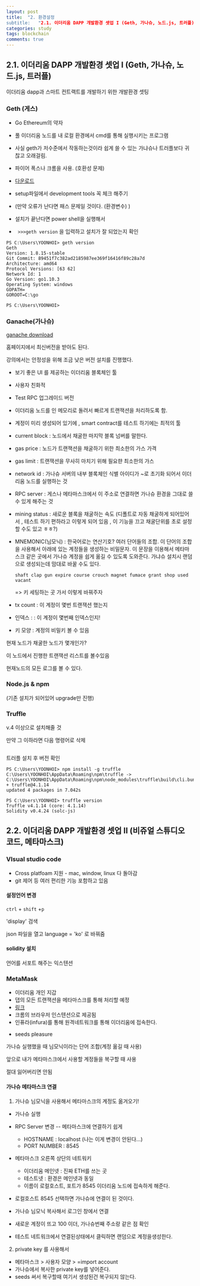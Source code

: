 ```yaml
---
layout: post
title:  "2. 환경설정
subtitle:   "2.1. 이더리움 DAPP 개발환경 셋업 I (Geth, 가나슈, 노드.js, 트러플)"
categories: study
tags: blockchain
comments: true
---
```


## 2.1. 이더리움 DAPP 개발환경 셋업 I (Geth, 가나슈, 노드.js, 트러플)

이더리움 dapp과 스마트 컨트랙트를 개발하기 위한 개발환경 셋팅



### Geth (게스)

- Go Ethereum의 약자
- 풀 이더리움 노드를 내 로컬 환경에서 cmd를 통해 실행시키는 프로그램
- 사실 geth가 저수준에서 작동하는것이라 쉽게 쓸 수 있는 가냐슈나 트러플보다 귀찮고 오래걸림.



- 파이어 폭스나 크롬을 사용. (호환성 문제)

- [다운로드](https://geth.ethereum.org/downloads/)

- setup파일에서 development tools 꼭 체크 해주기
- (만약 오류가 난다면 패스 문제일 것이다. (환경변수) )



- 설치가 끝난다면 power shell을 실행해서 
- ``` >>>geth version``` 을 입력하고 설치가 잘 되었는지 확인

``` 
PS C:\Users\YOONHOI> geth version
Geth
Version: 1.8.15-stable
Git Commit: 89451f7c382ad2185987ee369f16416f89c28a7d
Architecture: amd64
Protocol Versions: [63 62]
Network Id: 1
Go Version: go1.10.3
Operating System: windows
GOPATH=
GOROOT=C:\go

PS C:\Users\YOONHOI> 
```



### Ganache(가나슈)

[ganache download](https://truffleframework.com/ganache)

홈페이지에서 최신버전을 받아도 된다.

강의에서는 안정성을 위해 조금 낮은 버전 설치를 진행했다. 



- 보기 좋은 UI 를 제공하는 이더리움 블록체인 툴
- 사용자 친화적
- Test RPC 업그레이드 버전
- 이더리움 노드를 인 메모리로 돌려서 빠르게 트랜잭션을 처리하도록 함. 
- 계정이 미리 생성되어 있기에 , smart contract를 테스트 하기에는 최적의 툴



- current block : 노드에서 채굴한 마지막 블록 넘버를 말한다.

- gas price :  노드가 트랜잭션을 채굴하기 위한 최소한의 가스 가격

- gas limit : 트랜잭션을 무사히 마치기 위해 필요햔 최소한의 가스 

- network id : 가나슈 서버의 내부 블록체인 식별 아이디가 ~로  초기화 되어서 이더리움 노드를 실행하는 것

- RPC server : 게스나 메타마스크에서 이 주소로 연결하면 가나슈 환경을 그대로 쓸 수 있게 해주는 것

- mining status : 새로운 블록을 채굴하는 속도 (디폴트로 자동 채굴하게 되어있어서 , 테스트 하기 편하라고 이렇게 되어 있음 , 이 기능을 끄고 채굴단위를 초로 설정할 수도 있고 ㅎㅎ?)

- MNEMONIC(님모닉) : 한국어로는 연산기호? 여러 단어들의 조합. 이 단어의 조합을 사용해서 아래에 있는 계정들을 생성하는 비밀문자. 이 문장을 이용해서 메타마스크 같은 곳에서 가나슈 계정을 쉽게 옮길 수 있도록 도와준다. 가냐슈 설치시 랜덤으로 생성되는데 맘대로 바꿀 수도 있다. 

  ```
  shaft clap gun expire course crouch magnet fumace grant shop used vacant
  ```

  => 키 세팅하는 곳 가서 이렇게 바꿔주자

- tx count : 이 계정이 몇번 트랜잭션 했는지

- 인덱스 : : 이 계정이 몇번째 인덱스인지!

- 키 모양 : 계정의 비밀키 볼 수 있음



<BLOCKS>  현재 노드가 채굴한 노드가 몇개인가? 

<Transcations> 이 노드에서 진행한 트랜잭션 리스트를 볼수있음

<LOGS> 현재노드의 모든 로그를 볼 수 있다. 



### Node.js & npm 



(기존 설치가 되어있어 upgrade만 진행)



### Truffle

v.4 이상으로 설치해줄 것

만약 그 이하라면 다음 명령어로 삭제 

``` 

```

트러플 설치 후 버전 확인

```
PS C:\Users\YOONHOI> npm install -g truffle
C:\Users\YOONHOI\AppData\Roaming\npm\truffle -> C:\Users\YOONHOI\AppData\Roaming\npm\node_modules\truffle\build\cli.bundled.js
+ truffle@4.1.14
updated 4 packages in 7.042s

PS C:\Users\YOONHOI> truffle version
Truffle v4.1.14 (core: 4.1.14)
Solidity v0.4.24 (solc-js)
```



## 2.2. 이더리움 DAPP 개발환경 셋업 II (비쥬얼 스튜디오 코드, 메타마스크)

### VIsual studio code

- Cross platfoam 지원 - mac, window, linux 다 돌아감
- git 제어 등 여러 편리한 기능 포함하고 있음 



#### 설정언어 변경

```ctrl``` + ```shift``` +```p```  

'display' 검색

json 파일을 열고 language = 'ko' 로 바꿔줌



#### solidity 설치

언어를 서포트 해주는 익스텐션



### MetaMask

- 이더리움 개인 지갑
- 댑의 모든 트랜잭션을 메타마스크를 통해 처리할 예정
- [링크](http://metamask.io)
- 크롬의 브라우저 인스텐션으로 제공됨
- 인퓨라(infura)를 통해 원격네트워크를 통해 이더리움에 접속한다. 

* seeds pleasure

가나슈 실행했을 때 님모닉이라는 단어 조합(계정 옮길 때 사용)

앞으로 내가 메타마스크에서 사용할 계정들을 복구할 때 사용

절대 잃어버리면 안됨





#### 가나슈 메타마스크 연결

1. 가나슈 님모닉을 사용해서 메타마스크의 계정도 옮겨오기!

- 가나슈 실행
- RPC Server 변경 -- 메타마스크에 연결하기 쉽게
  - HOSTNAME :  localhost (나는 이게 변경이 안된다...)
  - PORT NUMBER : 8545 
- 메타마스크 오른쪽 상단의 네트워키
  - 이더리움 메인넷 : 진짜 ETH를 쓰는 곳
  - 테스트넷 : 환경은 메인넷과 동일
  - 이름이 로컬호스트, 포트가 8545 이더리움 노드에 접속하게 해준다. 

- 로컬호스트 8545 선택하면 가나슈에 연결이 된 것이다. 
- 가나슈 님모닉 복사해서 로그인 창에서 연결
- 새로운 계정이 뜨고 100 이더, 가나슈번째 주소랑 같은 점 확인
- 테스트 네트워크에서 연결된상태에서 클릭하면 랜덤으로 계정을생성한다. 



2. private key 를 사용해서

- 메타마스크 > 사용자 모양 > =import account
- 가나슈에서 복사한 private key를 넣어준다.
- seeds 써서 복구할때 여기서 생성된건 복구되지 않는다. 


